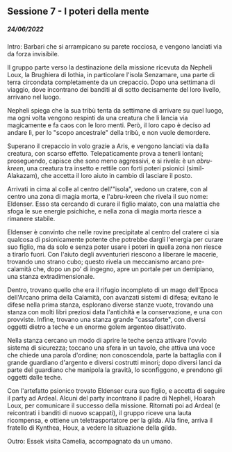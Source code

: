 ## Sessione 7 - I poteri della mente

##### 24/06/2022

Intro: Barbari che si arrampicano su parete rocciosa, e vengono lanciati via da forza invisibile.

Il gruppo parte verso la destinazione della missione ricevuta da Nepheli Loux, la Brughiera di Iothia, in particolare l'isola Senzamare, una parte di terra circondata completamente da un crepaccio. Dopo una settimana di viaggio, dove incontrano dei banditi al di sotto decisamente del loro livello, arrivano nel luogo.

Nepheli spiega che la sua tribù tenta da settimane di arrivare su quel luogo, ma ogni volta vengono respinti da una creatura che li lancia via magicamente e fa caos con le loro menti. Però, il loro capo è deciso ad andare lì, per lo "scopo ancestrale" della tribù, e non vuole demordere.

Superano il crepaccio in volo grazie a Aris, e vengono lanciati via dalla creatura, con scarso effetto. Telepaticamente prova a tenerli lontani; proseguendo, capisce che sono meno aggressivi, e si rivela: è un *abru-kreen*, una creatura tra insetto e rettile con forti poteri psionici (simil-Alakazam), che accetta il loro aiuto in cambio di lasciare il posto. 

Arrivati in cima al colle al centro dell'"isola", vedono un cratere, con al centro una zona di magia morta, e l'abru-kreen che rivela il suo nome: Eldenser. Esso sta cercando di curare il figlio malato, con una malattia che sfoga le sue energie psichiche, e nella zona di magia morta riesce a rimanere stabile.

Eldenser è convinto che nelle rovine precipitate al centro del cratere ci sia qualcosa di psionicamente potente che potrebbe dargli l'energia per curare suo figlio, ma da solo e senza poter usare i poteri in quella zona non riesce a tirarlo fuori. Con l'aiuto degli avventurieri riescono a liberare le macerie, trovando uno strano cubo; questo rivela un meccanismo arcano pre-calamità che, dopo un po' di ingegno, apre un portale per un demipiano, una stanza extradimensionale.

Dentro, trovano quello che era il rifugio incompleto di un mago dell'Epoca dell'Arcano prima della Calamità, con avanzati sistemi di difesa; evitano le difese nella prima stanza, esplorano diverse stanze vuote, trovando una stanza con molti libri preziosi data l'antichità e la conservazione, e una con provviste. Infine, trovano una stanza grande "cassaforte", con diversi oggetti dietro a teche e un enorme golem argenteo disattivato.

Nella stanza cercano un modo di aprire le teche senza attivare l'ovvio sistema di sicurezza; toccano una sfera in un tavolo, che attiva una voce che chiede una parola d'ordine; non conoscendola, parte la battaglia con il grande guardiano d'argento e diversi costrutti minori; dopo diversi lanci da parte del guardiano che manipola la gravità, lo sconfiggono, e prendono gli oggetti dalle teche.

Con l'artefatto psionico trovato Eldenser cura suo figlio, e accetta di seguire il party ad Ardeal. Alcuni del party incontrano il padre di Nepheli, Hoarah Loux, per comunicare il successo della missione. Ritornati poi ad Ardeal (e reicontrati i banditi di nuovo scappati), il gruppo riceve una lauta ricompensa, e ottiene un teletrasportatore per la gilda. Alla fine, arriva il fratello di Kynthea, Houx, a vedere la situazione della gilda.

Outro: Essek visita Camelia, accompagnato da un umano.